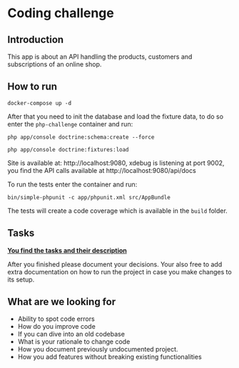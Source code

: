 Coding challenge
========================

Introduction
-------------

This app is about an API handling the products, customers and subscriptions of an online shop.

How to run
-----------

```  
docker-compose up -d
``` 

After that you need to init the database and load the fixture data, to do so enter the `php-challenge` container and run:
``` 
php app/console doctrine:schema:create --force
```

``` 
php app/console doctrine:fixtures:load
```


Site is available at: http://localhost:9080, xdebug is listening at port 9002, you find the API calls available at http://localhost:9080/api/docs 


To run the tests enter the container and run:

`bin/simple-phpunit -c app/phpunit.xml src/AppBundle`

The tests will create a code coverage which is available in the `build` folder. 

Tasks
-----
**[You find the tasks and their description](src/AppBundle/Resources/doc/challenges/index.md)**

After you finished please document your decisions. Your also free to add extra documentation
on how to run the project in case you make changes to its setup.


What are we looking for
------------------------

- Ability to spot code errors
- How do you improve code
- If you can dive into an old codebase
- What is your rationale to change code
- How you document previously undocumented project.
- How you add features without breaking existing functionalities 
